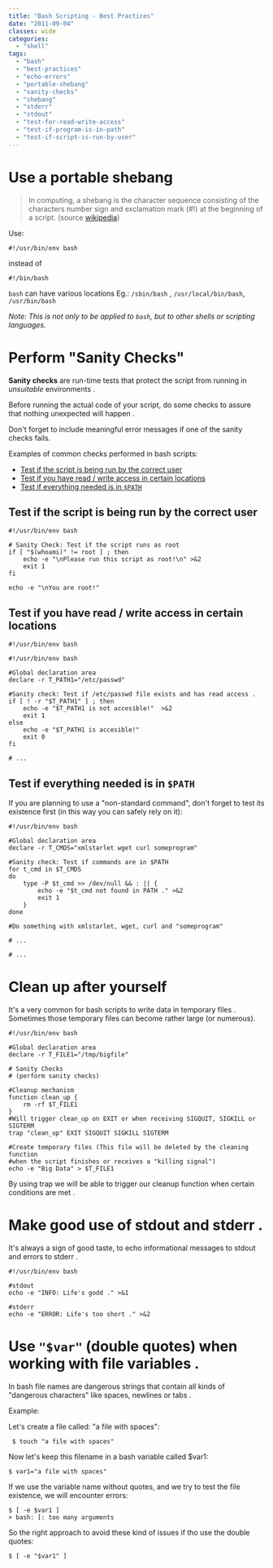 ```yaml
---
title: "Bash Scripting - Best Practices"
date: "2011-09-04"
classes: wide
categories:
  - "shell"  
tags:
  - "bash"
  - "best-practices"
  - "echo-errors"
  - "portable-shebang"
  - "sanity-checks"
  - "shebang"
  - "stderr"
  - "stdout"
  - "test-for-read-write-access"
  - "test-if-program-is-in-path"
  - "test-if-script-is-run-by-user"
---
```


# Use a portable shebang

> In computing, a shebang is the character sequence consisting of the characters number sign and exclamation mark (#!) at the beginning of a script. (source [wikipedia](https://en.wikipedia.org/wiki/Shebang_(Unix)))

Use:

```shell
#!/usr/bin/env bash
```

instead of

```shell
#!/bin/bash
```

`bash` can have various locations Eg.: `/sbin/bash` , `/usr/local/bin/bash`, `/usr/bin/bash`

_Note: This is not only to be applied to `bash`, but to other shells or scripting languages._

# Perform "Sanity Checks"

**Sanity checks** are run-time tests that protect the script from running in _unsuitable_ environments .

Before running the actual code of your script, do some checks to assure that nothing unexpected will happen .

Don't forget to include meaningful error messages if one of the sanity checks fails.

Examples of common checks performed in bash scripts:

* [Test if the script is being run by the correct user](#test-if-the-script-is-being-run-by-the-correct-user)
* [Test if you have read / write access in certain locations](#test-if-you-have-read--write-access-in-certain-locations) 
* [Test if everything needed is in `$PATH`](#test-if-everything-needed-is-in-path)

## Test if the script is being run by the correct user

```shell
#!/usr/bin/env bash

# Sanity Check: Test if the script runs as root
if [ "$(whoami)" != root ] ; then
    echo -e "\nPlease run this script as root!\n" >&2
    exit 1
fi

echo -e "\nYou are root!"
```

## Test if you have read / write access in certain locations

```shell
#!/usr/bin/env bash

#!/usr/bin/env bash

#Global declaration area
declare -r T_PATH1="/etc/passwd"

#Sanity check: Test if /etc/passwd file exists and has read access .
if [ ! -r "$T_PATH1" ] ; then
    echo -e "$T_PATH1 is not accesible!"  >&2
    exit 1
else
    echo -e "$T_PATH1 is accesible!"
    exit 0
fi

# ...
```

## Test if everything needed is in `$PATH`

If you are planning to use a "non-standard command", don't forget to test its existence first (in this way you can safely rely on it):

```shell
#!/usr/bin/env bash

#Global declaration area
declare -r T_CMDS="xmlstarlet wget curl someprogram"

#Sanity check: Test if commands are in $PATH
for t_cmd in $T_CMDS
do
    type -P $t_cmd >> /dev/null && : || {
        echo -e "$t_cmd not found in PATH ." >&2
        exit 1
    }
done

#Do something with xmlstarlet, wget, curl and "someprogram"

# ...

# ...
```


# Clean up after yourself

It's a very common for bash scripts to write data in temporary files . Sometimes those temporary files can become rather large (or numerous).

```shell
#!/usr/bin/env bash

#Global declaration area
declare -r T_FILE1="/tmp/bigfile"

# Sanity Checks
# (perform sanity checks)

#Cleanup mechanism
function clean_up {
    rm -rf $T_FILE1
}
#Will trigger clean_up on EXIT or when receiving SIGQUIT, SIGKILL or SIGTERM
trap "clean_up" EXIT SIGQUIT SIGKILL SIGTERM

#Create temporary files (This file will be deleted by the cleaning function
#when the script finishes or receives a "killing signal")
echo -e "Big Data" > $T_FILE1
```

By using trap we will be able to trigger our cleanup function when certain conditions are met .

#  Make good use of stdout and stderr .

It's always a sign of good taste, to echo informational messages to stdout and errors to stderr .

```shell
#!/usr/bin/env bash

#stdout
echo -e "INFO: Life's godd ." >&1

#stderr
echo -e "ERROR: Life's too short ." >&2
```

# Use `"$var"` (double quotes) when working with file variables .

In bash file names are dangerous strings that contain all kinds of "dangerous characters" like spaces, newlines or tabs .

Example:

Let's create a file called: "a file with spaces":

```shell
 $ touch "a file with spaces"
```

Now let's keep this filename in a bash variable called $var1:

```shell
$ var1="a file with spaces"
```

If we use the variable name without quotes, and we try to test the file existence, we will encounter errors:

```shell
$ [ -e $var1 ]
> bash: [: too many arguments
```

So the right approach to avoid these kind of issues if tho use the double quotes:

```shell
$ [ -e "$var1" ]
```
